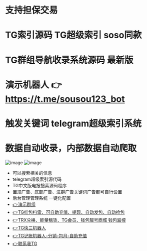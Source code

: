 # 支持担保交易
# TG索引源码 TG超级索引 soso同款 
# TG群组导航收录系统源码 最新版
# 演示机器人 👉 https://t.me/sousou123_bot
# 触发关键词  telegram超级索引系统
# 数据自动收录，内部数据自动爬取  
![image](https://github.com/user-attachments/assets/b4197842-20ce-4fb2-9dbe-5d869c89f7f6)
![image](https://github.com/user-attachments/assets/df29c2d1-3d36-4292-9bc1-76fd8fe91292)

* 可以搜索相关的信息
* telegram超级索引源代码
* TG中文版电报搜索源码程序
* 置顶广告、底部广告、进群广告关键词广告都可自行设置
* 后台管理管理系统 一键化配置
* [👉演示群组](https://t.me/sousuo_z)
* [👉TG红包扫雷、可自助充值、提现、自动发包、自动抢包](https://github.com/mmmrp/tg_hongbao)
* [👉TRX兑换、能量租赁、TG会员、钱包靓号商城 钱包监控](https://github.com/mmmrp/trx)
* [👉TG快三机器人](https://t.me/shouyaokuaisan_bot)
* [👉TG记账机器人-分销-包月-自助充值](https://t.me/tg_tj_bot)
* [👉联系我TG](https://t.me/question_r0)


